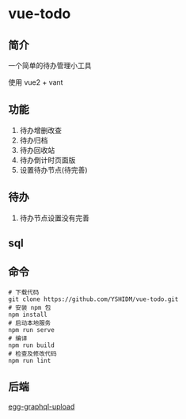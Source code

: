 # vue-todo

## 简介

一个简单的待办管理小工具

使用 vue2 + vant

## 功能

1. 待办增删改查
2. 待办归档
3. 待办回收站
4. 待办倒计时页面版
5. 设置待办节点(待完善)

## 待办

1. 待办节点设置没有完善

## sql

<!-- @import "./doc/todo.sql" -->
<!-- @import "./doc/todo_node.sql" -->

## 命令

```shell
# 下载代码
git clone https://github.com/YSHIDM/vue-todo.git
# 安装 npm 包
npm install
# 启动本地服务
npm run serve
# 编译
npm run build
# 检查及修改代码
npm run lint
```

## 后端

[egg-graphql-upload](https://github.com/YSHIDM/egg-graphql-upload.git)
